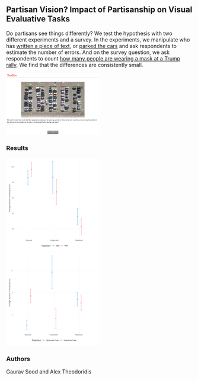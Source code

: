 ## Partisan Vision? Impact of Partisanship on Visual Evaluative Tasks

Do partisans see things differently? We test the hypothesis with two different experiments and a survey. In the experiments, we manipulate who has [written a piece of text](data/treats/Mistakes_Dem.png), or [parked the cars](data/treats/Parking_Lot_Dems.png) and ask respondents to estimate the number of errors. And on the survey question, we ask respondents to count [how many people are wearing a mask at a Trump rally](data/treats/trump_rally.mp4). We find that the differences are consistently small.

<img src="data/treats/Parking_Lot_Dems.png" width=50%>

### Results

<img src="figs/error.png" width=50%>

<img src="figs/parking.png" width=50%>

### Authors

Gaurav Sood and Alex Theodoridis